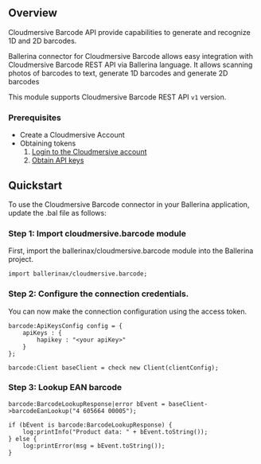 ## Overview
Cloudmersive Barcode API provide capabilities to generate and recognize 1D and 2D barcodes.

Ballerina connector for Cloudmersive Barcode allows easy integration with Cloudmersive Barcode REST API via Ballerina language. 
It allows scanning photos of barcodes to text, generate 1D barcodes and generate 2D barcodes

This module supports Cloudmersive Barcode REST API `v1` version.
 
### Prerequisites
* Create a Cloudmersive Account
* Obtaining tokens
    1. [Login to the Cloudmersive account](https://account.cloudmersive.com/login)
    2. [Obtain API keys](https://account.cloudmersive.com/keys)

## Quickstart

To use the Cloudmersive Barcode connector in your Ballerina application, update the .bal file as follows:
### Step 1: Import cloudmersive.barcode module
First, import the ballerinax/cloudmersive.barcode module into the Ballerina project.
```ballerina
import ballerinax/cloudmersive.barcode;
```
### Step 2: Configure the connection credentials.
You can now make the connection configuration using the access token.
```ballerina
barcode:ApiKeysConfig config = {
    apiKeys : {
        hapikey : "<your apiKey>"
    }
};

barcode:Client baseClient = check new Client(clientConfig);

```
### Step 3: Lookup EAN barcode

```ballerina
barcode:BarcodeLookupResponse|error bEvent = baseClient->barcodeEanLookup("4 605664 00005");

if (bEvent is barcode:BarcodeLookupResponse) {
    log:printInfo("Product data: " + bEvent.toString());
} else {
    log:printError(msg = bEvent.toString());
}

``` 